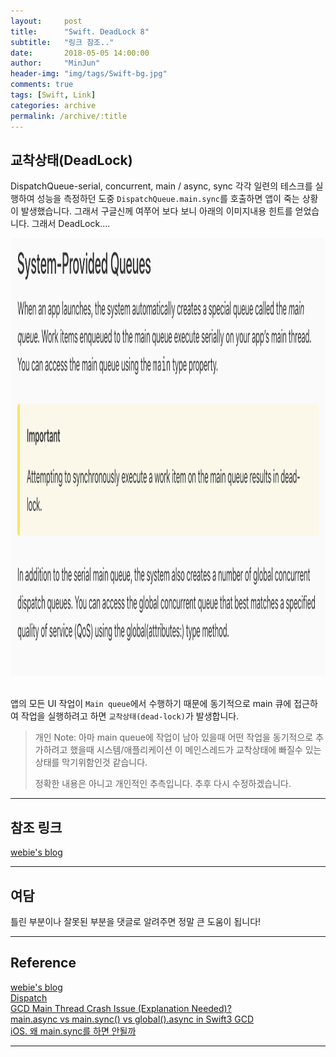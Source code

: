 ```yaml
---
layout:     post
title:      "Swift. DeadLock 8"
subtitle:   "링크 참조.."
date:       2018-05-05 14:00:00
author:     "MinJun"
header-img: "img/tags/Swift-bg.jpg"
comments: true 
tags: [Swift, Link]
categories: archive
permalink: /archive/:title
---
```


## 교착상태(DeadLock)

DispatchQueue-serial, concurrent, main / async, sync 각각 일련의 테스크를 실행하여 성능을 측정하던 도중 `DispatchQueue.main.sync`를 호출하면 앱이 죽는 상황이 발생했습니다. 그래서 구글신께 여쭈어 보다 보니 아래의 이미지내용 힌트를 얻었습니다. 그래서 DeadLock....

<center><img src="/img/posts/deadlock.png" width="800" height="700"></center> <br>  

앱의 모든 UI 작업이 `Main queue`에서 수행하기 때문에 동기적으로 main 큐에 접근하여 작업을 실행하려고 하면 `교착상태(dead-lock)`가 발생합니다.

> 개인 Note: 아마 main queue에 작업이 남아 있을때 어떤 작업을 동기적으로 추가하려고 했을때 시스템/애플리케이션 이 메인스레드가 교착상태에 빠질수 있는 상태를 막기위함인것 같습니다.
> 
> 정확한 내용은 아니고 개인적인 추측입니다. 추후 다시 수정하겠습니다.


---

## 참조 링크 

[webie's blog](http://webie.tistory.com/99)<br>



---

## 여담

틀린 부분이나 잘못된 부분을 댓글로 알려주면 정말 큰 도움이 됩니다!

---


## Reference 

[webie's blog](http://webie.tistory.com/99)<br>
[Dispatch](https://developer.apple.com/documentation/dispatch)<br>
[GCD Main Thread Crash Issue (Explanation Needed)?](https://stackoverflow.com/questions/48638702/gcd-main-thread-crash-issue-explanation-needed)<br>
[main.async vs main.sync() vs global().async in Swift3 GCD](https://stackoverflow.com/questions/46732016/main-async-vs-main-sync-vs-global-async-in-swift3-gcd/46732195#46732195)<br>
[iOS. 왜 main.sync를 하면 안될까](http://zeddios.tistory.com/519)


---
